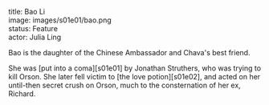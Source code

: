 title: Bao Li  
image: images/s01e01/bao.png  
status: Feature  
actor: Julia Ling  

Bao is the daughter of the Chinese Ambassador and Chava's best friend.

She was [put into a coma][s01e01] by Jonathan Struthers, who was trying to kill Orson. She later fell victim to [the love potion][s01e02], and acted on her until-then secret crush on Orson, much to the consternation of her ex, Richard.